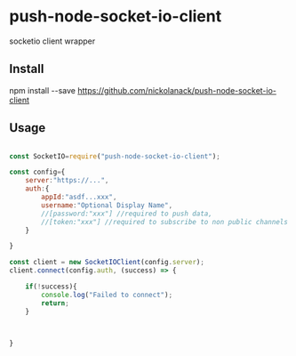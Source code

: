 # push-node-socket-io-client
socketio client wrapper

## Install

npm install --save https://github.com/nickolanack/push-node-socket-io-client


## Usage


```js

const SocketIO=require("push-node-socket-io-client");

const config={
	server:"https://...",
	auth:{
		appId:"asdf...xxx",
		username:"Optional Display Name",
		//[password:"xxx"] //required to push data,
		//[token:"xxx"] //required to subscribe to non public channels
	}

}

const client = new SocketIOClient(config.server);
client.connect(config.auth, (success) => {

	if(!success){
		console.log("Failed to connect");
		return;
	}



}


```
